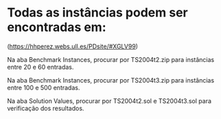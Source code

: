 # Todas as instâncias podem ser encontradas em:

(https://hhperez.webs.ull.es/PDsite/#XGLV99)

Na aba Benchmark Instances, procurar por TS2004t2.zip para instâncias entre 20 e 60 entradas.

Na aba Benchmark Instances, procurar por TS2004t3.zip para instâncias entre 100 e 500 entradas.

Na aba Solution Values, procurar por TS2004t2.sol e TS2004t3.sol para verificação dos resultados.

